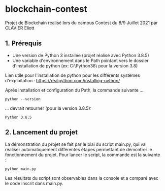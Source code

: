 # blockchain-contest
Projet de Blockchain réalisé lors du campus Contest du 8/9 Juillet 2021 par CLAVIER Eliott

## 1. Prérequis
* Une version de Python 3 installée (projet réalisé avec Python 3.8.5)
* Une variable d'environnement dans le Path pointant vers le dossier d'installation de python (ex: C:\Python38\ pour la version 3.8)

Lien utile pour l'installation de python pour les différents systèmes d'exploitation :
https://realpython.com/installing-python/

Après installation et configuration du Path, la commande suivante ...
```commandline
python --version
```
... devrait retourner (pour la version 3.8.5):
```commandline
Python 3.8.5
```

## 2. Lancement du projet
La démonstration du projet se fait par le biai du script main.py, qui va réaliser automatiquement différentes étapes permettant de démontrer le fonctionnement du projet.
Pour lancer le script, la commande est la suivante :
```commandline
python main.py
```
Les résultats du script sont observables dans la console et a comparé avec le code inscrit dans main.py.

